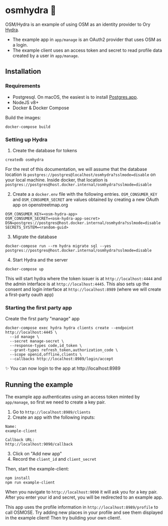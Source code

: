 # osmhydra 🐉

OSM/Hydra is an example of using OSM as an identity provider to Ory [Hydra](https://www.ory.sh/). 

- The example app in `app/manage` is an OAuth2 provider that uses OSM as a login.
- The example client uses an access token and secret to read profile data created by a user in `app/manage`.


## Installation
### Requirements
- Postgresql. On macOS, the easiest is to install [Postgres.app](https://postgresapp.com/).
- NodeJS v8+ 
- Docker & Docker Compose

Build the images:
```
docker-compose build
```

### Setting up Hydra

1. Create the database for tokens
```
createdb osmhydra
```
For the rest of this documentation, we will assume that the database location is `postgres://postgres@localhost/osmhydra?sslmode=disable` on your local machine. Inside docker, that location is `postgres://postgres@host.docker.internal/osmhydra?sslmode=disable`

2. Create a a `docker.env` file with the following entries. `OSM_CONSUMER_KEY` and `OSM_CONSUMER_SECRET` are values obtained by creating a new OAuth app on openstreetmap.org
```
OSM_CONSUMER_KEY=<osm-hydra-app>
OSM_CONSUMER_SECRET=<osm-hydra-app-secret>
DSN=postgres://postgres@host.docker.internal/osmhydra?sslmode=disable
SECRETS_SYSTEM=<random-guid>
```

3. Migrate the database
```
docker-compose run --rm hydra migrate sql --yes postgres://postgres@host.docker.internal/osmhydra?sslmode=disable
```

4. Start Hydra and the server
```
docker-compose up
```

This will start hydra where the token issuer is at `http://localhost:4444` and the admin interface is at `http://localhost:4445`. This also sets up the consent and login interface at `http://localhost:8989` (where we will create a first-party oauth app)

### Starting the first party app

Create the first party "manage" app
```
docker-compose exec hydra hydra clients create --endpoint http://localhost:4445 \
  --id manage \
  --secret manage-secret \
  --response-types code,id_token \
  --grant-types refresh_token,authorization_code \
  --scope openid,offline,clients \
  --callbacks http://localhost:8989/login/accept
```

✨ You can now login to the app at http://localhost:8989

## Running the example
The example app authenticates using an access token minted by `app/manage`, so first we need to create a key pair.

1. Go to `http://localhost:8989/clients`
2. Create an app with the following inputs:
```
Name:
example-client

Callback URL:
http://localhost:9090/callback
```
3. Click on "Add new app"
4. Record the `client_id` and `client_secret`

Then, start the example-client:
```
npm install 
npm run example-client
```

When you navigate to `http://localhost:9090` it will ask you for a key pair. After you enter your id and secret, you will be redirected to an example app. 

This app uses the profile information in `http://localhost:8989/profile` to call OSMOSE. Try adding new places in your profile and see them displayed in the example client! Then try building your own client!.